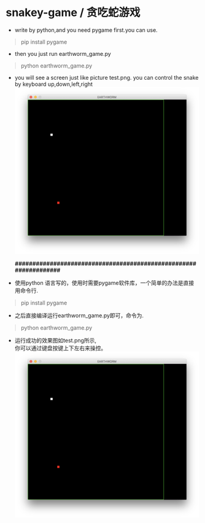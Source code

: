 # snakey-game / 贪吃蛇游戏
* write by python,and you need pygame first.you can use. 
>pip install pygame 
* then you just run earthworm_game.py  
>python earthworm_game.py 
* you will see a screen just like picture test.png. 
  you can control the snake by keyboard up,down,left,right
  ![image](https://github.com/XinChan/snakey-game/blob/master/test.png)
  
  
  **#################################################################**
  
  
  
  
  
  
  
  
 * 使用python 语言写的，使用时需要pygame软件库，一个简单的办法是直接用命令行. 
 >pip install pygame
 * 之后直接编译运行earthworm_game.py即可，命令为. 
 >python earthworm_game.py
 * 运行成功的效果图如test.png所示,  
 你可以通过键盘按键上下左右来操控。
 ![image](https://github.com/XinChan/snakey-game/blob/master/test.png)
  
